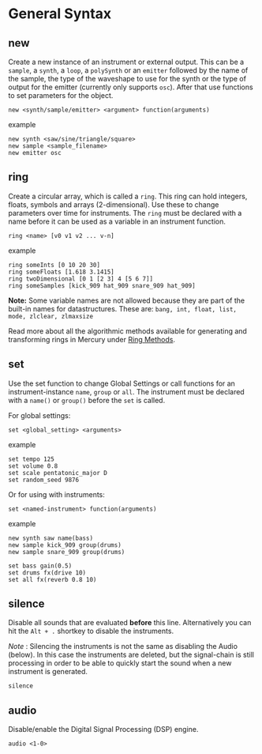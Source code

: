 # General Syntax

## new

Create a new instance of an instrument or external output. This can be a `sample`, a `synth`, a `loop`, a `polySynth` or an `emitter` followed by the name of the sample, the type of the waveshape to use for the synth or the type of output for the emitter (currently only supports `osc`). After that use functions to set parameters for the object.

```
new <synth/sample/emitter> <argument> function(arguments)
```
example
```
new synth <saw/sine/triangle/square>
new sample <sample_filename>
new emitter osc
```

## ring

Create a circular array, which is called a `ring`. This ring can hold integers, floats, symbols and arrays (2-dimensional). Use these to change parameters over time for instruments. The `ring` must be declared with a name before it can be used as a variable in an instrument function. 

```
ring <name> [v0 v1 v2 ... v-n] 
```
example
```
ring someInts [0 10 20 30]
ring someFloats [1.618 3.1415]
ring twoDimensional [0 1 [2 3] 4 [5 6 7]]
ring someSamples [kick_909 hat_909 snare_909 hat_909]
```

**Note:** Some variable names are not allowed because they are part of the built-in names for datastructures. These are: `bang, int, float, list, mode, zlclear, zlmaxsize`

Read more about all the algorithmic methods available for generating and transforming rings in Mercury under [Ring Methods](./05-ring.md#ring-methods).

## set

Use the set function to change Global Settings or call functions for an instrument-instance `name`, `group` or `all`. The instrument must be declared with a `name()` or `group()` before the `set` is called.

For global settings:
```
set <global_setting> <arguments>
```
example
```
set tempo 125
set volume 0.8
set scale pentatonic_major D
set random_seed 9876
```

Or for using with instruments:
```
set <named-instrument> function(arguments)
```
example
```
new synth saw name(bass)
new sample kick_909 group(drums)
new sample snare_909 group(drums)

set bass gain(0.5)
set drums fx(drive 10)
set all fx(reverb 0.8 10)
```

## silence

Disable all sounds that are evaluated **before** this line. Alternatively you can hit the `Alt + .` shortkey to disable the instruments. 

*Note* : Silencing the instruments is not the same as disabling the Audio (below). In this case the instruments are deleted, but the signal-chain is still processing in order to be able to quickly start the sound when a new instrument is generated.

```
silence
```

## audio

Disable/enable the Digital Signal Processing (DSP) engine.

```
audio <1-0>
```
